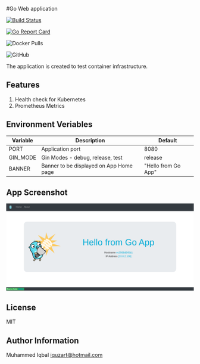 #Go Web application

[![Build Status](https://dev.azure.com/iquzart/iquzart/_apis/build/status/Go%20App?branchName=master)](https://dev.azure.com/iquzart/iquzart/_build/latest?definitionId=7&branchName=master)

[![Go Report Card](https://goreportcard.com/badge/github.com/iquzart/go-app)](https://goreportcard.com/report/github.com/iquzart/go-app)

![Docker Pulls](https://img.shields.io/docker/pulls/diquzart/go-app)

![GitHub](https://img.shields.io/github/license/iquzart/go-app)

The application is created to test container infrastructure. 


Features
--------
1. Health check for Kubernetes
2. Prometheus Metrics

Environment Veriables
---------------------

| Variable | Description | Default |
| --- | --- | --- |
| PORT | Application port | 8080 |
| GIN_MODE | Gin Modes - debug, release, test | release |
| BANNER | Banner to be displayed on App Home page | "Hello from Go App" |


App Screenshot
--------------

![Image of GA-Home](https://github.com/iquzart/go-app/blob/master/doc/GA-Home.png)


License
-------

MIT


Author Information
------------------

Muhammed Iqbal <iquzart@hotmail.com>
